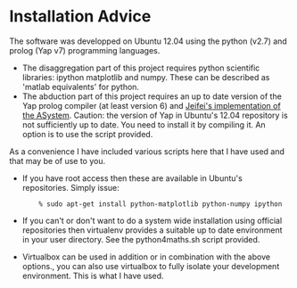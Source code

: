 Installation Advice
===================



The software was developped on Ubuntu 12.04 using the python (v2.7) and prolog (Yap v7) programming languages.

* The disaggregation part of this project requires python scientific libraries: ipython matplotlib and numpy. These can be described as 'matlab equivalents' for python.
* The abduction part of this project requires an up to date version of the Yap prolog compiler (at least version 6) and [Jeifei's implementation of the ASystem](http://www-dse.doc.ic.ac.uk/cgi-bin/moin.cgi/abduction). Caution: the version of Yap in Ubuntu's 12.04 repository is not sufficiently up to date. You need to install it by compiling it. An option is to use the script provided.


As a convenience I have included various scripts here that I have used and that may be of use to you.


*   If you have root access then these are available in Ubuntu's repositories. Simply issue:

            % sudo apt-get install python-matplotlib python-numpy ipython

*   If you can't or don't want to do a system wide installation using official repositories then virtualenv provides a suitable up to date environment in your user directory. See the python4maths.sh script provided. 
*   Virtualbox can be used in addition or in combination with the above options., you can also use virtualbox to fully isolate your development environment. This is what I have used.